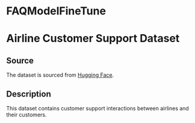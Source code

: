 # FAQModelFineTune

# Airline Customer Support Dataset

## Source
The dataset is sourced from [Hugging Face](https://huggingface.co/datasets/kuroschin/airline-customer-support).

## Description
This dataset contains customer support interactions between airlines and their customers.